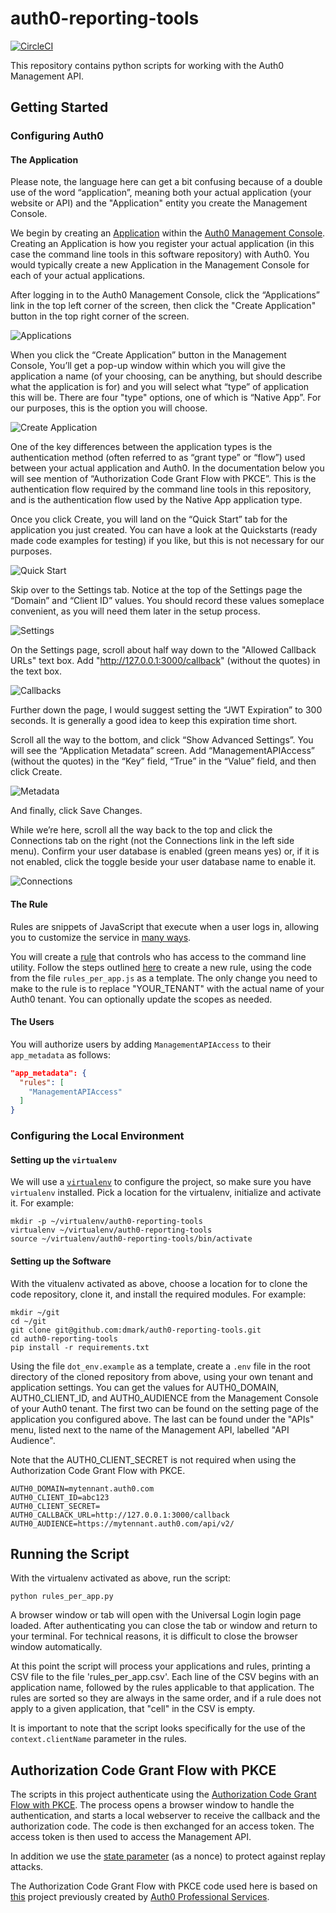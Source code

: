 # auth0-reporting-tools

[![CircleCI](https://circleci.com/gh/dmark/auth0-reporting-tools/tree/master.svg?style=svg)](https://circleci.com/gh/dmark/auth0-reporting-tools/tree/master)

This repository contains python scripts for working with the Auth0 Management API.

## Getting Started

### Configuring Auth0

#### The Application

Please note, the language here can get a bit confusing because of a double use of the word “application”, meaning both your actual application (your website or API) and the "Application" entity you create the Management Console.

We begin by creating an [Application](https://auth0.com/docs/applications) within the [Auth0 Management Console](https://manage.auth0.com/). Creating an Application is how you register your actual application (in this case the command line tools in this software repository) with Auth0. You would typically create a new Application in the Management Console for each of your actual applications.

After logging in to the Auth0 Management Console, click the “Applications” link in the top left corner of the screen, then click the "Create Application" button in the top right corner of the screen.

![Applications](https://github.com/dmark/auth0-reporting-tools/blob/updates-documentation/images/Screenshot%202019-02-20%2019.13.23.png)

When you click the “Create Application” button in the Management Console, You’ll get a pop-up window within which you will give the application a name (of your choosing, can be anything, but should describe what the application is for) and you will select what “type” of application this will be. There are four "type" options, one of which is “Native App”. For our purposes, this is the option you will choose.

![Create Application](https://github.com/dmark/auth0-reporting-tools/blob/updates-documentation/images/Screenshot%202019-02-20%2019.11.09.png)

One of the key differences between the application types is the authentication method (often referred to as “grant type” or “flow”) used between your actual application and Auth0. In the documentation below you will see mention of “Authorization Code Grant Flow with PKCE”. This is the authentication flow required by the command line tools in this repository, and is the authentication flow used by the Native App application type.

Once you click Create, you will land on the “Quick Start” tab for the application you just created. You can have a look at the Quickstarts (ready made code examples for testing) if you like, but this is not necessary for our purposes.

![Quick Start](https://github.com/dmark/auth0-reporting-tools/blob/updates-documentation/images/Screenshot%202019-02-20%2019.11.30.png)

Skip over to the Settings tab. Notice at the top of the Settings page the “Domain” and “Client ID” values. You should record these values someplace convenient, as you will need them later in the setup process.

![Settings](https://github.com/dmark/auth0-reporting-tools/blob/updates-documentation/images/Screenshot%202019-02-20%2019.24.46.png)

On the Settings page, scroll about half way down to the "Allowed Callback URLs" text box. Add "http://127.0.0.1:3000/callback" (without the quotes) in the text box.

![Callbacks](https://github.com/dmark/auth0-reporting-tools/blob/updates-documentation/images/Screenshot%202019-02-20%2019.18.07.png)

Further down the page, I would suggest setting the “JWT Expiration” to 300 seconds. It is generally a good idea to keep this expiration time short.

Scroll all the way to the bottom, and click “Show Advanced Settings”. You will see the “Application Metadata” screen. Add “ManagementAPIAccess” (without the quotes) in the “Key” field, “True” in the “Value” field, and then click Create.

![Metadata](https://github.com/dmark/auth0-reporting-tools/blob/updates-documentation/images/Screenshot%202019-02-20%2019.18.24.png)

And finally, click Save Changes.

While we’re here, scroll all the way back to the top and click the Connections tab on the right (not the Connections link in the left side menu). Confirm your user database is enabled (green means yes) or, if it is not enabled, click the toggle beside your user database name to enable it.

![Connections](https://github.com/dmark/auth0-reporting-tools/blob/updates-documentation/images/Screenshot%202019-02-20%2019.18.49.png)

#### The Rule

Rules are snippets of JavaScript that execute when a user logs in, allowing you
to customize the service in [many ways](https://github.com/auth0/rules).

You will create a [rule](https://auth0.com/docs/rules) that controls who has
access to the command line utility. Follow the steps outlined
[here](https://auth0.com/docs/rules/guides/create) to create a new rule, using
the code from the file `rules_per_app.js` as a template. The only change you
need to make to the rule is to replace "YOUR_TENANT" with the actual name of
your Auth0 tenant. You can optionally update the scopes as needed.

#### The Users

You will authorize users by adding `ManagementAPIAccess` to their
`app_metadata` as follows:

```json
"app_metadata": {
  "rules": [
    "ManagementAPIAccess"
  ]
}
```

### Configuring the Local Environment

#### Setting up the `virtualenv`

We will use a [`virtualenv`](https://virtualenv.pypa.io/en/stable/) to configure
the project, so make sure you have `virtualenv` installed. Pick a location for
the virtualenv, initialize and activate it. For example:

```shell
mkdir -p ~/virtualenv/auth0-reporting-tools
virtualenv ~/virtualenv/auth0-reporting-tools
source ~/virtualenv/auth0-reporting-tools/bin/activate
```

#### Setting up the Software

With the vitualenv activated as above, choose a location for to clone the
code repository, clone it, and install the required modules. For example:

```shell
mkdir ~/git
cd ~/git
git clone git@github.com:dmark/auth0-reporting-tools.git
cd auth0-reporting-tools
pip install -r requirements.txt
```

Using the file `dot_env.example` as a template, create a `.env` file in the
root directory of the cloned repository from above, using your own tenant and
application settings. You can get the values for AUTH0_DOMAIN, AUTH0_CLIENT_ID,
and AUTH0_AUDIENCE from the Management Console of your Auth0 tenant. The first
two can be found on the setting page of the application you configured above.
The last can be found under the "APIs" menu, listed next to the name of the
Management API, labelled "API Audience".

Note that the AUTH0_CLIENT_SECRET is not required when using the Authorization
Code Grant Flow with PKCE.

```shell
AUTH0_DOMAIN=mytennant.auth0.com
AUTH0_CLIENT_ID=abc123
AUTH0_CLIENT_SECRET=
AUTH0_CALLBACK_URL=http://127.0.0.1:3000/callback
AUTH0_AUDIENCE=https://mytennant.auth0.com/api/v2/
```

## Running the Script

With the virtualenv activated as above, run the script:

```shell
python rules_per_app.py
```

A browser window or tab will open with the Universal Login login page loaded.
After authenticating you can close the tab or window and return to your
terminal. For technical reasons, it is difficult to close the browser window
automatically.

At this point the script will process your applications and rules, printing a
CSV file to the file 'rules_per_app.csv'. Each line of the CSV begins with an
application name, followed by the rules applicable to that application. The
rules are sorted so they are always in the same order, and if a rule does not
apply to a given application, that "cell" in the CSV is empty.

It is important to note that the script looks specifically for the use of the
`context.clientName` parameter in the rules.

## Authorization Code Grant Flow with PKCE

The scripts in this project authenticate using the [Authorization Code Grant
Flow with PKCE](https://auth0.com/docs/api-auth/tutorials/authorization-code-grant-pkce).
The process opens a browser window to handle the authentication, and starts a
local webserver to receive the callback and the authorization code. The code is
then exchanged for an access token. The access token is then used to access the
Management API.

In addition we use the [state parameter](https://auth0.com/docs/protocols/oauth2/oauth-state)
(as a nonce) to protect against replay attacks.

The Authorization Code Grant Flow with PKCE code used here is based on
[this](https://github.com/gateley-auth0/CLI-PKCE) project previously created by
[Auth0 Professional Services](https://auth0.com/professional-services/).
